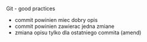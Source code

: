 Git - good practices 
* commit powinien miec dobry opis 
* commit powinien zawierac jedna zmiane
* zmiana opisu tylko dla ostatniego commita (amend)